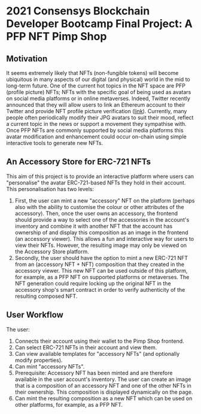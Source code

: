 # 2021 Consensys Blockchain Developer Bootcamp Final Project: A PFP NFT Pimp Shop

## Motivation

It seems extremely likely that NFTs (non-fungible tokens) will become ubiquitous in many aspects of our digital (and
physical) world in the mid to long-term future. One of the current hot topics in the NFT space are PFP (profile picture)
NFTs; NFTs with the specific goal of being used as avatars on social media platforms or in online metaverses. Indeed,
Twitter recently announced that they will allow users to link an Ethereum account to their Twitter and provide NFT
profile picture verification ([link](https://t.co/Z8c6tH3BBy)). Currently, many people often periodically modify their
JPG avatars to suit their mood, reflect a current topic in the news or support a movement they sympathise with. Once PFP
NFTs are commonly supported by social media platforms this avatar modification and enhancement could occur on-chain
using simple interactive tools to generate new NFTs.

## An Accessory Store for ERC-721 NFTs

This aim of this project is to provide an interactive platform where users can "personalise" the avatar ERC-721-based
NFTs they hold in their account. This personalisation has two levels:
1. First, the user can mint a new "accessory" NFT on the platform (perhaps also with the ability to customise the colour
   or other attributes of the accessory). Then, once the user owns an accessory, the frontend should provide a way to
   select one of the accessories in the account's inventory and combine it with another NFT that the account has
   ownership of and display this composition as an image in the frontend (an accessory viewer). This allows a fun and
   interactive way for users to view their NFTs. However, the resulting image may only be viewed on the Accessory Store
   platform.
2. Secondly, the user should have the option to mint a new ERC-721 NFT from an (accessory NFT + NFT) composition that
   they created in the accessory viewer. This new NFT can be used outside of this platform, for example, as a PFP NFT on
   supported platforms or metaverses. The NFT generation could require locking up the original NFT in the accessory
   shop's smart contract in order to verify authenticity of the resulting composed NFT.


## User Workflow

The user:
1. Connects their account using their wallet to the Pimp Shop frontend.
2. Can select ERC-721 NFTs in their account and view them.
3. Can view available templates for "accessory NFTs" (and optionally modify properties).
4. Can mint "accessory NFTs".
5. Prerequisite: Accessory NFT has been minted and are therefore available in the user account's inventory. The user
   can create an image that is a composition of an accessory NFT and one of the other NFTs in their ownership. This
   composition is displayed dynamically on the page.
6. Can mint the resulting composition as a new NFT which can be used on other platforms, for example, as a PFP NFT. 

